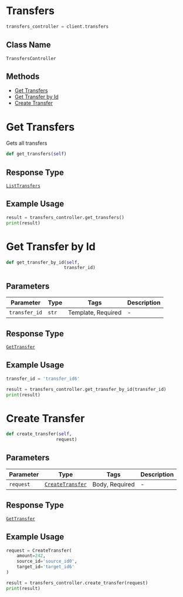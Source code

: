 # Transfers

```python
transfers_controller = client.transfers
```

## Class Name

`TransfersController`

## Methods

* [Get Transfers](../../doc/controllers/transfers.md#get-transfers)
* [Get Transfer by Id](../../doc/controllers/transfers.md#get-transfer-by-id)
* [Create Transfer](../../doc/controllers/transfers.md#create-transfer)


# Get Transfers

Gets all transfers

```python
def get_transfers(self)
```

## Response Type

[`ListTransfers`](../../doc/models/list-transfers.md)

## Example Usage

```python
result = transfers_controller.get_transfers()
print(result)
```


# Get Transfer by Id

```python
def get_transfer_by_id(self,
                      transfer_id)
```

## Parameters

| Parameter | Type | Tags | Description |
|  --- | --- | --- | --- |
| `transfer_id` | `str` | Template, Required | - |

## Response Type

[`GetTransfer`](../../doc/models/get-transfer.md)

## Example Usage

```python
transfer_id = 'transfer_id6'

result = transfers_controller.get_transfer_by_id(transfer_id)
print(result)
```


# Create Transfer

```python
def create_transfer(self,
                   request)
```

## Parameters

| Parameter | Type | Tags | Description |
|  --- | --- | --- | --- |
| `request` | [`CreateTransfer`](../../doc/models/create-transfer.md) | Body, Required | - |

## Response Type

[`GetTransfer`](../../doc/models/get-transfer.md)

## Example Usage

```python
request = CreateTransfer(
    amount=242,
    source_id='source_id0',
    target_id='target_id6'
)

result = transfers_controller.create_transfer(request)
print(result)
```

